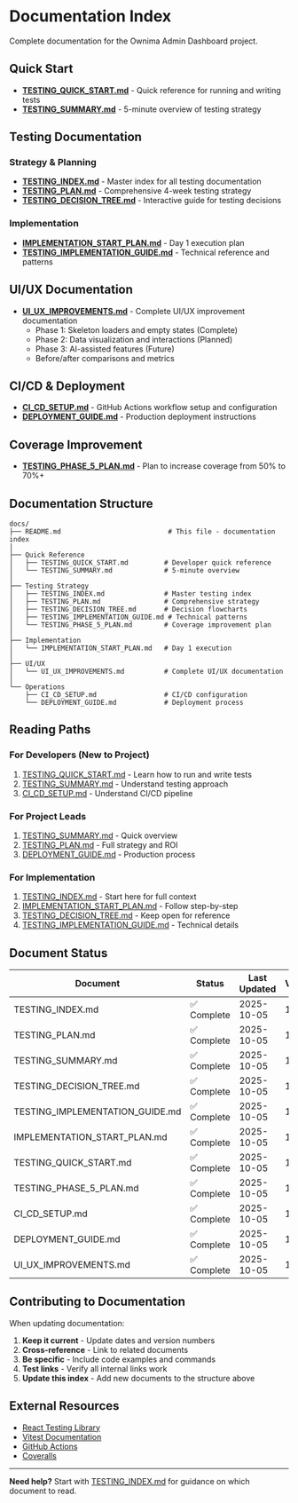 # Documentation Index

Complete documentation for the Ownima Admin Dashboard project.

## Quick Start

- **[TESTING_QUICK_START.md](./TESTING_QUICK_START.md)** - Quick reference for running and writing tests
- **[TESTING_SUMMARY.md](./TESTING_SUMMARY.md)** - 5-minute overview of testing strategy

## Testing Documentation

### Strategy & Planning
- **[TESTING_INDEX.md](./TESTING_INDEX.md)** - Master index for all testing documentation
- **[TESTING_PLAN.md](./TESTING_PLAN.md)** - Comprehensive 4-week testing strategy
- **[TESTING_DECISION_TREE.md](./TESTING_DECISION_TREE.md)** - Interactive guide for testing decisions

### Implementation
- **[IMPLEMENTATION_START_PLAN.md](./IMPLEMENTATION_START_PLAN.md)** - Day 1 execution plan
- **[TESTING_IMPLEMENTATION_GUIDE.md](./TESTING_IMPLEMENTATION_GUIDE.md)** - Technical reference and patterns

## UI/UX Documentation

- **[UI_UX_IMPROVEMENTS.md](./UI_UX_IMPROVEMENTS.md)** - Complete UI/UX improvement documentation
  - Phase 1: Skeleton loaders and empty states (Complete)
  - Phase 2: Data visualization and interactions (Planned)
  - Phase 3: AI-assisted features (Future)
  - Before/after comparisons and metrics

## CI/CD & Deployment

- **[CI_CD_SETUP.md](./CI_CD_SETUP.md)** - GitHub Actions workflow setup and configuration
- **[DEPLOYMENT_GUIDE.md](./DEPLOYMENT_GUIDE.md)** - Production deployment instructions

## Coverage Improvement

- **[TESTING_PHASE_5_PLAN.md](./TESTING_PHASE_5_PLAN.md)** - Plan to increase coverage from 50% to 70%+

## Documentation Structure

```
docs/
├── README.md                           # This file - documentation index
│
├── Quick Reference
│   ├── TESTING_QUICK_START.md         # Developer quick reference
│   └── TESTING_SUMMARY.md             # 5-minute overview
│
├── Testing Strategy
│   ├── TESTING_INDEX.md               # Master testing index
│   ├── TESTING_PLAN.md                # Comprehensive strategy
│   ├── TESTING_DECISION_TREE.md       # Decision flowcharts
│   ├── TESTING_IMPLEMENTATION_GUIDE.md # Technical patterns
│   └── TESTING_PHASE_5_PLAN.md        # Coverage improvement plan
│
├── Implementation
│   └── IMPLEMENTATION_START_PLAN.md   # Day 1 execution
│
├── UI/UX
│   └── UI_UX_IMPROVEMENTS.md          # Complete UI/UX documentation
│
└── Operations
    ├── CI_CD_SETUP.md                 # CI/CD configuration
    └── DEPLOYMENT_GUIDE.md            # Deployment process
```

## Reading Paths

### For Developers (New to Project)
1. [TESTING_QUICK_START.md](./TESTING_QUICK_START.md) - Learn how to run and write tests
2. [TESTING_SUMMARY.md](./TESTING_SUMMARY.md) - Understand testing approach
3. [CI_CD_SETUP.md](./CI_CD_SETUP.md) - Understand CI/CD pipeline

### For Project Leads
1. [TESTING_SUMMARY.md](./TESTING_SUMMARY.md) - Quick overview
2. [TESTING_PLAN.md](./TESTING_PLAN.md) - Full strategy and ROI
3. [DEPLOYMENT_GUIDE.md](./DEPLOYMENT_GUIDE.md) - Production process

### For Implementation
1. [TESTING_INDEX.md](./TESTING_INDEX.md) - Start here for full context
2. [IMPLEMENTATION_START_PLAN.md](./IMPLEMENTATION_START_PLAN.md) - Follow step-by-step
3. [TESTING_DECISION_TREE.md](./TESTING_DECISION_TREE.md) - Keep open for reference
4. [TESTING_IMPLEMENTATION_GUIDE.md](./TESTING_IMPLEMENTATION_GUIDE.md) - Technical details

## Document Status

| Document | Status | Last Updated | Version |
|----------|--------|--------------|---------|
| TESTING_INDEX.md | ✅ Complete | 2025-10-05 | 1.0 |
| TESTING_PLAN.md | ✅ Complete | 2025-10-05 | 1.0 |
| TESTING_SUMMARY.md | ✅ Complete | 2025-10-05 | 1.0 |
| TESTING_DECISION_TREE.md | ✅ Complete | 2025-10-05 | 1.0 |
| TESTING_IMPLEMENTATION_GUIDE.md | ✅ Complete | 2025-10-05 | 1.0 |
| IMPLEMENTATION_START_PLAN.md | ✅ Complete | 2025-10-05 | 1.0 |
| TESTING_QUICK_START.md | ✅ Complete | 2025-10-05 | 1.0 |
| TESTING_PHASE_5_PLAN.md | ✅ Complete | 2025-10-05 | 1.0 |
| CI_CD_SETUP.md | ✅ Complete | 2025-10-05 | 1.0 |
| DEPLOYMENT_GUIDE.md | ✅ Complete | 2025-10-05 | 1.0 |
| UI_UX_IMPROVEMENTS.md | ✅ Complete | 2025-10-05 | 1.0 |

## Contributing to Documentation

When updating documentation:

1. **Keep it current** - Update dates and version numbers
2. **Cross-reference** - Link to related documents
3. **Be specific** - Include code examples and commands
4. **Test links** - Verify all internal links work
5. **Update this index** - Add new documents to the structure above

## External Resources

- [React Testing Library](https://testing-library.com/)
- [Vitest Documentation](https://vitest.dev/)
- [GitHub Actions](https://docs.github.com/en/actions)
- [Coveralls](https://coveralls.io/)

---

**Need help?** Start with [TESTING_INDEX.md](./TESTING_INDEX.md) for guidance on which document to read.
